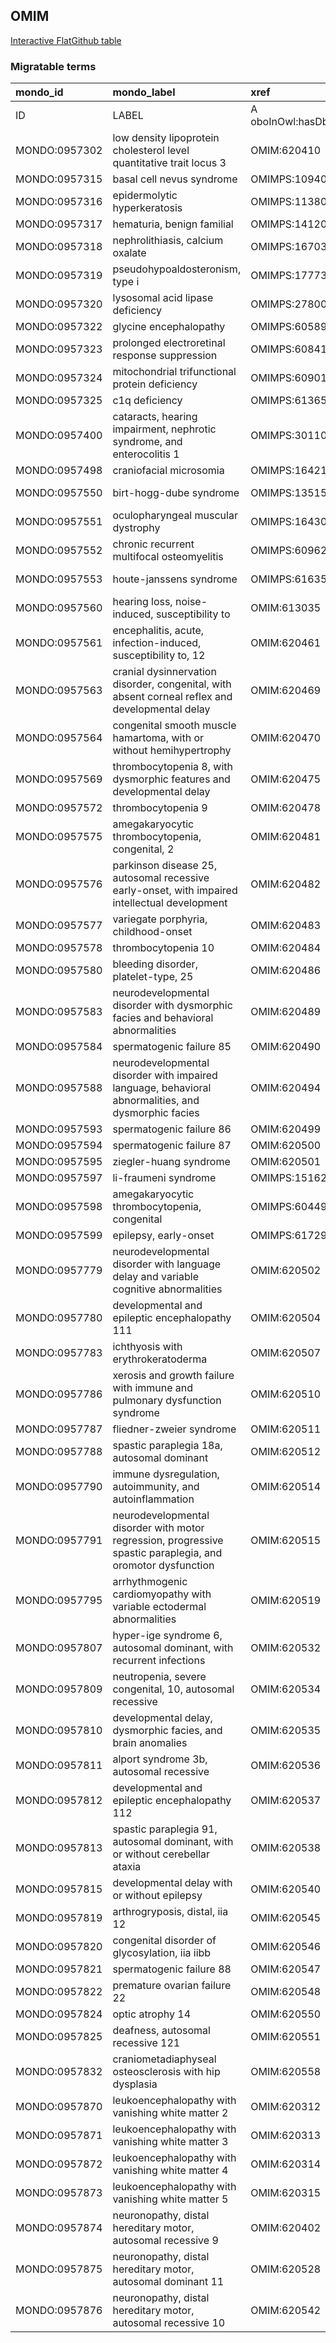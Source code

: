 ## OMIM
[Interactive FlatGithub table](https://flatgithub.com/monarch-initiative/mondo-ingest?filename=src/ontology/slurp/omim.tsv)

### Migratable terms
| mondo_id      | mondo_label                                                                                                 | xref                 | xref_source                | original_label                                                                                              | definition    | parents       |
|:--------------|:------------------------------------------------------------------------------------------------------------|:---------------------|:---------------------------|:------------------------------------------------------------------------------------------------------------|:--------------|:--------------|
| ID            | LABEL                                                                                                       | A oboInOwl:hasDbXref | >A oboInOwl:source SPLIT=| |                                                                                                             | A IAO:0000115 | SC %          |
| MONDO:0957302 | low density lipoprotein cholesterol level quantitative trait locus 3                                        | OMIM:620410          | MONDO:equivalentTo         | low density lipoprotein cholesterol level quantitative trait locus 3                                        |               |               |
| MONDO:0957315 | basal cell nevus syndrome                                                                                   | OMIMPS:109400        | MONDO:equivalentTo         | Basal cell nevus syndrome                                                                                   |               |               |
| MONDO:0957316 | epidermolytic hyperkeratosis                                                                                | OMIMPS:113800        | MONDO:equivalentTo         | Epidermolytic hyperkeratosis                                                                                |               |               |
| MONDO:0957317 | hematuria, benign familial                                                                                  | OMIMPS:141200        | MONDO:equivalentTo         | Hematuria, benign familial                                                                                  |               |               |
| MONDO:0957318 | nephrolithiasis, calcium oxalate                                                                            | OMIMPS:167030        | MONDO:equivalentTo         | Nephrolithiasis, calcium oxalate                                                                            |               |               |
| MONDO:0957319 | pseudohypoaldosteronism, type i                                                                             | OMIMPS:177735        | MONDO:equivalentTo         | Pseudohypoaldosteronism, type I                                                                             |               |               |
| MONDO:0957320 | lysosomal acid lipase deficiency                                                                            | OMIMPS:278000        | MONDO:equivalentTo         | Lysosomal acid lipase deficiency                                                                            |               |               |
| MONDO:0957322 | glycine encephalopathy                                                                                      | OMIMPS:605899        | MONDO:equivalentTo         | Glycine encephalopathy                                                                                      |               |               |
| MONDO:0957323 | prolonged electroretinal response suppression                                                               | OMIMPS:608415        | MONDO:equivalentTo         | Prolonged electroretinal response suppression                                                               |               |               |
| MONDO:0957324 | mitochondrial trifunctional protein deficiency                                                              | OMIMPS:609015        | MONDO:equivalentTo         | Mitochondrial trifunctional protein deficiency                                                              |               |               |
| MONDO:0957325 | c1q deficiency                                                                                              | OMIMPS:613652        | MONDO:equivalentTo         | C1q deficiency                                                                                              |               |               |
| MONDO:0957400 | cataracts, hearing impairment, nephrotic syndrome, and enterocolitis 1                                      | OMIMPS:301108        | MONDO:equivalentTo         | Cataracts, hearing impairment, nephrotic syndrome, and enterocolitis 1                                      |               |               |
| MONDO:0957498 | craniofacial microsomia                                                                                     | OMIMPS:164210        | MONDO:equivalentTo         | Craniofacial Microsomia                                                                                     |               |               |
| MONDO:0957550 | birt-hogg-dube syndrome                                                                                     | OMIMPS:135150        | MONDO:equivalentTo         | Birt-Hogg-Dube syndrome                                                                                     |               |               |
| MONDO:0957551 | oculopharyngeal muscular dystrophy                                                                          | OMIMPS:164300        | MONDO:equivalentTo         | Oculopharyngeal muscular dystrophy                                                                          |               |               |
| MONDO:0957552 | chronic recurrent multifocal osteomyelitis                                                                  | OMIMPS:609628        | MONDO:equivalentTo         | Chronic recurrent multifocal osteomyelitis                                                                  |               |               |
| MONDO:0957553 | houte-janssens syndrome                                                                                     | OMIMPS:616355        | MONDO:equivalentTo         | Houte-Janssens syndrome                                                                                     |               |               |
| MONDO:0957560 | hearing loss, noise-induced, susceptibility to                                                              | OMIM:613035          | MONDO:equivalentTo         | hearing loss, noise-induced, susceptibility to                                                              |               |               |
| MONDO:0957561 | encephalitis, acute, infection-induced, susceptibility to, 12                                               | OMIM:620461          | MONDO:equivalentTo         | encephalitis, acute, infection-induced, susceptibility to, 12                                               |               | MONDO:0000166 |
| MONDO:0957563 | cranial dysinnervation disorder, congenital, with absent corneal reflex and developmental delay             | OMIM:620469          | MONDO:equivalentTo         | cranial dysinnervation disorder, congenital, with absent corneal reflex and developmental delay             |               |               |
| MONDO:0957564 | congenital smooth muscle hamartoma, with or without hemihypertrophy                                         | OMIM:620470          | MONDO:equivalentTo         | congenital smooth muscle hamartoma, with or without hemihypertrophy                                         |               |               |
| MONDO:0957569 | thrombocytopenia 8, with dysmorphic features and developmental delay                                        | OMIM:620475          | MONDO:equivalentTo         | thrombocytopenia 8, with dysmorphic features and developmental delay                                        |               | MONDO:0100241 |
| MONDO:0957572 | thrombocytopenia 9                                                                                          | OMIM:620478          | MONDO:equivalentTo         | thrombocytopenia 9                                                                                          |               | MONDO:0100241 |
| MONDO:0957575 | amegakaryocytic thrombocytopenia, congenital, 2                                                             | OMIM:620481          | MONDO:equivalentTo         | amegakaryocytic thrombocytopenia, congenital, 2                                                             |               |               |
| MONDO:0957576 | parkinson disease 25, autosomal recessive early-onset, with impaired intellectual development               | OMIM:620482          | MONDO:equivalentTo         | parkinson disease 25, autosomal recessive early-onset, with impaired intellectual development               |               | MONDO:0005180 |
| MONDO:0957577 | variegate porphyria, childhood-onset                                                                        | OMIM:620483          | MONDO:equivalentTo         | variegate porphyria, childhood-onset                                                                        |               |               |
| MONDO:0957578 | thrombocytopenia 10                                                                                         | OMIM:620484          | MONDO:equivalentTo         | thrombocytopenia 10                                                                                         |               | MONDO:0100241 |
| MONDO:0957580 | bleeding disorder, platelet-type, 25                                                                        | OMIM:620486          | MONDO:equivalentTo         | bleeding disorder, platelet-type, 25                                                                        |               | MONDO:0000009 |
| MONDO:0957583 | neurodevelopmental disorder with dysmorphic facies and behavioral abnormalities                             | OMIM:620489          | MONDO:equivalentTo         | neurodevelopmental disorder with dysmorphic facies and behavioral abnormalities                             |               |               |
| MONDO:0957584 | spermatogenic failure 85                                                                                    | OMIM:620490          | MONDO:equivalentTo         | spermatogenic failure 85                                                                                    |               | MONDO:0004983 |
| MONDO:0957588 | neurodevelopmental disorder with impaired language, behavioral abnormalities, and dysmorphic facies         | OMIM:620494          | MONDO:equivalentTo         | neurodevelopmental disorder with impaired language, behavioral abnormalities, and dysmorphic facies         |               |               |
| MONDO:0957593 | spermatogenic failure 86                                                                                    | OMIM:620499          | MONDO:equivalentTo         | spermatogenic failure 86                                                                                    |               | MONDO:0004983 |
| MONDO:0957594 | spermatogenic failure 87                                                                                    | OMIM:620500          | MONDO:equivalentTo         | spermatogenic failure 87                                                                                    |               | MONDO:0004983 |
| MONDO:0957595 | ziegler-huang syndrome                                                                                      | OMIM:620501          | MONDO:equivalentTo         | ziegler-huang syndrome                                                                                      |               | MONDO:0000159 |
| MONDO:0957597 | li-fraumeni syndrome                                                                                        | OMIMPS:151623        | MONDO:equivalentTo         | Li-Fraumeni syndrome                                                                                        |               |               |
| MONDO:0957598 | amegakaryocytic thrombocytopenia, congenital                                                                | OMIMPS:604498        | MONDO:equivalentTo         | Amegakaryocytic thrombocytopenia, congenital                                                                |               |               |
| MONDO:0957599 | epilepsy, early-onset                                                                                       | OMIMPS:617290        | MONDO:equivalentTo         | Epilepsy, early-onset                                                                                       |               |               |
| MONDO:0957779 | neurodevelopmental disorder with language delay and variable cognitive abnormalities                        | OMIM:620502          | MONDO:equivalentTo         | neurodevelopmental disorder with language delay and variable cognitive abnormalities                        |               |               |
| MONDO:0957780 | developmental and epileptic encephalopathy 111                                                              | OMIM:620504          | MONDO:equivalentTo         | developmental and epileptic encephalopathy 111                                                              |               | MONDO:0100062 |
| MONDO:0957783 | ichthyosis with erythrokeratoderma                                                                          | OMIM:620507          | MONDO:equivalentTo         | ichthyosis with erythrokeratoderma                                                                          |               |               |
| MONDO:0957786 | xerosis and growth failure with immune and pulmonary dysfunction syndrome                                   | OMIM:620510          | MONDO:equivalentTo         | xerosis and growth failure with immune and pulmonary dysfunction syndrome                                   |               |               |
| MONDO:0957787 | fliedner-zweier syndrome                                                                                    | OMIM:620511          | MONDO:equivalentTo         | fliedner-zweier syndrome                                                                                    |               |               |
| MONDO:0957788 | spastic paraplegia 18a, autosomal dominant                                                                  | OMIM:620512          | MONDO:equivalentTo         | spastic paraplegia 18a, autosomal dominant                                                                  |               | MONDO:0019064 |
| MONDO:0957790 | immune dysregulation, autoimmunity, and autoinflammation                                                    | OMIM:620514          | MONDO:equivalentTo         | immune dysregulation, autoimmunity, and autoinflammation                                                    |               |               |
| MONDO:0957791 | neurodevelopmental disorder with motor regression, progressive spastic paraplegia, and oromotor dysfunction | OMIM:620515          | MONDO:equivalentTo         | neurodevelopmental disorder with motor regression, progressive spastic paraplegia, and oromotor dysfunction |               |               |
| MONDO:0957795 | arrhythmogenic cardiomyopathy with variable ectodermal abnormalities                                        | OMIM:620519          | MONDO:equivalentTo         | arrhythmogenic cardiomyopathy with variable ectodermal abnormalities                                        |               |               |
| MONDO:0957807 | hyper-ige syndrome 6, autosomal dominant, with recurrent infections                                         | OMIM:620532          | MONDO:equivalentTo         | hyper-ige syndrome 6, autosomal dominant, with recurrent infections                                         |               |               |
| MONDO:0957809 | neutropenia, severe congenital, 10, autosomal recessive                                                     | OMIM:620534          | MONDO:equivalentTo         | neutropenia, severe congenital, 10, autosomal recessive                                                     |               | MONDO:0018542 |
| MONDO:0957810 | developmental delay, dysmorphic facies, and brain anomalies                                                 | OMIM:620535          | MONDO:equivalentTo         | developmental delay, dysmorphic facies, and brain anomalies                                                 |               |               |
| MONDO:0957811 | alport syndrome 3b, autosomal recessive                                                                     | OMIM:620536          | MONDO:equivalentTo         | alport syndrome 3b, autosomal recessive                                                                     |               |               |
| MONDO:0957812 | developmental and epileptic encephalopathy 112                                                              | OMIM:620537          | MONDO:equivalentTo         | developmental and epileptic encephalopathy 112                                                              |               | MONDO:0100062 |
| MONDO:0957813 | spastic paraplegia 91, autosomal dominant, with or without cerebellar ataxia                                | OMIM:620538          | MONDO:equivalentTo         | spastic paraplegia 91, autosomal dominant, with or without cerebellar ataxia                                |               |               |
| MONDO:0957815 | developmental delay with or without epilepsy                                                                | OMIM:620540          | MONDO:equivalentTo         | developmental delay with or without epilepsy                                                                |               |               |
| MONDO:0957819 | arthrogryposis, distal,  iia 12                                                                             | OMIM:620545          | MONDO:equivalentTo         | arthrogryposis, distal,  iia 12                                                                             |               | MONDO:0019942 |
| MONDO:0957820 | congenital disorder of glycosylation,  iia iibb                                                             | OMIM:620546          | MONDO:equivalentTo         | congenital disorder of glycosylation,  iia iibb                                                             |               | MONDO:0005501 |
| MONDO:0957821 | spermatogenic failure 88                                                                                    | OMIM:620547          | MONDO:equivalentTo         | spermatogenic failure 88                                                                                    |               | MONDO:0004983 |
| MONDO:0957822 | premature ovarian failure 22                                                                                | OMIM:620548          | MONDO:equivalentTo         | premature ovarian failure 22                                                                                |               | MONDO:0019852 |
| MONDO:0957824 | optic atrophy 14                                                                                            | OMIM:620550          | MONDO:equivalentTo         | optic atrophy 14                                                                                            |               | MONDO:0043878 |
| MONDO:0957825 | deafness, autosomal recessive 121                                                                           | OMIM:620551          | MONDO:equivalentTo         | deafness, autosomal recessive 121                                                                           |               | MONDO:0019588 |
| MONDO:0957832 | craniometadiaphyseal osteosclerosis with hip dysplasia                                                      | OMIM:620558          | MONDO:equivalentTo         | craniometadiaphyseal osteosclerosis with hip dysplasia                                                      |               |               |
| MONDO:0957870 | leukoencephalopathy with vanishing white matter 2                                                           | OMIM:620312          | MONDO:equivalentTo         | leukoencephalopathy with vanishing white matter 2                                                           |               | MONDO:0800448 |
| MONDO:0957871 | leukoencephalopathy with vanishing white matter 3                                                           | OMIM:620313          | MONDO:equivalentTo         | leukoencephalopathy with vanishing white matter 3                                                           |               | MONDO:0800448 |
| MONDO:0957872 | leukoencephalopathy with vanishing white matter 4                                                           | OMIM:620314          | MONDO:equivalentTo         | leukoencephalopathy with vanishing white matter 4                                                           |               | MONDO:0800448 |
| MONDO:0957873 | leukoencephalopathy with vanishing white matter 5                                                           | OMIM:620315          | MONDO:equivalentTo         | leukoencephalopathy with vanishing white matter 5                                                           |               | MONDO:0800448 |
| MONDO:0957874 | neuronopathy, distal hereditary motor, autosomal recessive 9                                                | OMIM:620402          | MONDO:equivalentTo         | neuronopathy, distal hereditary motor, autosomal recessive 9                                                |               | MONDO:0015363 |
| MONDO:0957875 | neuronopathy, distal hereditary motor, autosomal dominant 11                                                | OMIM:620528          | MONDO:equivalentTo         | neuronopathy, distal hereditary motor, autosomal dominant 11                                                |               | MONDO:0015362 |
| MONDO:0957876 | neuronopathy, distal hereditary motor, autosomal recessive 10                                               | OMIM:620542          | MONDO:equivalentTo         | neuronopathy, distal hereditary motor, autosomal recessive 10                                               |               | MONDO:0015363 |